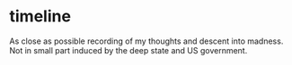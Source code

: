 # timeline
As close as possible recording of my thoughts and descent into madness. Not in small part induced by the deep state and US government.
